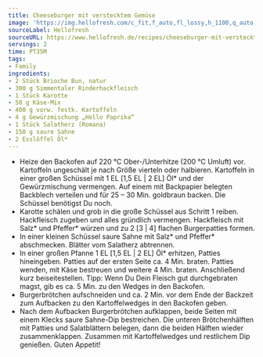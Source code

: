 ```yaml
---
title: Cheeseburger mit verstecktem Gemüse
image: 'https://img.hellofresh.com/c_fit,f_auto,fl_lossy,h_1100,q_auto,w_2600/hellofresh_s3/image/cheeseburger-mit-verstecktem-gemuse-e25c4255.jpg'
sourceLabel: Hellofresh
sourceURL: https://www.hellofresh.de/recipes/cheeseburger-mit-verstecktem-gemuse-61c0b6212b218d427f441130
servings: 2
time: PT35M
tags:
- Family
ingredients:
- 2 Stück Brioche Bun, natur
- 300 g Simmentaler Rinderhackfleisch
- 1 Stück Karotte
- 50 g Käse-Mix
- 400 g vorw. festk. Kartoffeln
- 4 g Gewürzmischung „Hello Paprika“
- 1 Stück Salatherz (Romana)
- 150 g saure Sahne
- 2 Esslöffel Öl*
---
```


- Heize den Backofen auf 220 °C Ober-/Unterhitze (200 °C Umluft) vor. Kartoffeln ungeschält je nach Größe vierteln oder halbieren. Kartoffeln in einer großen Schüssel mit 1 EL [1,5 EL | 2 EL] Öl\* und der Gewürzmischung vermengen. Auf einem mit Backpapier belegten Backblech verteilen und für 25 – 30 Min. goldbraun backen. Die Schüssel benötigst Du noch.
- Karotte schälen und grob in die große Schüssel aus Schritt 1 reiben. Hackfleisch zugeben und alles gründlich vermengen. Hackfleisch mit Salz\* und Pfeffer\* würzen und zu 2 [3 | 4] flachen Burgerpatties formen.
- In einer kleinen Schüssel saure Sahne mit Salz\* und Pfeffer\* abschmecken. Blätter vom Salatherz abtrennen.
- In einer großen Pfanne 1 EL [1,5 EL | 2 EL] Öl\* erhitzen, Patties hineingeben. Patties auf der ersten Seite ca. 4 Min. braten. Patties wenden, mit Käse bestreuen und weitere 4 Min. braten. Anschließend kurz beiseitestellen. Tipp: Wenn Du Dein Fleisch gut durchgebraten magst, gib es ca. 5 Min. zu den Wedges in den Backofen.
- Burgerbrötchen aufschneiden und ca. 2 Min. vor dem Ende der Backzeit zum Aufbacken zu den Kartoffelwedges in den Backofen geben.
- Nach dem Aufbacken Burgerbrötchen aufklappen, beide Seiten mit einem Klecks saure Sahne-Dip bestreichen. Die unteren Brötchenhälften mit Patties und Salatblättern belegen, dann die beiden Hälften wieder zusammenklappen. Zusammen mit Kartoffelwedges und restlichem Dip genießen. Guten Appetit!
